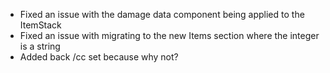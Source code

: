 - Fixed an issue with the damage data component being applied to the ItemStack
- Fixed an issue with migrating to the new Items section where the integer is a string
- Added back /cc set <crate> because why not?
